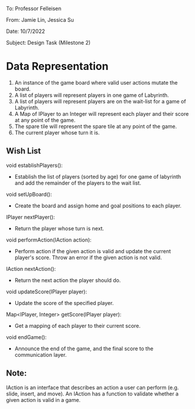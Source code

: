 To: Professor Felleisen

From: Jamie Lin, Jessica Su

Date: 10/7/2022

Subject: Design Task (Milestone 2)

# Data Representation
1. An instance of the game board where valid user actions mutate the board.
2. A list of players will represent players in one game of Labyrinth.
3. A list of players will represent players are on the wait-list for a game of Labyrinth.
4. A Map of IPlayer to an Integer will represent each player and their score at any point of the 
   game.
5. The spare tile will represent the spare tile at any point of the game.
6. The current player whose turn it is.

## Wish List
void establishPlayers():

* Establish the list of players (sorted by age) for one game of labyrinth and add the 
remainder of 
the 
players to the wait list.
  
void setUpBoard():

* Create the board and assign home and goal positions to each player.

IPlayer nextPlayer():

* Return the player whose turn is next.

void performAction(IAction action):

* Perform action if the given action is valid 
  and update the current player's score. Throw an error if the given action is not valid.

IAction nextAction():

* Return the next action the player should do.

void updateScore(IPlayer player):

* Update the score of the specified player.

Map<IPlayer, Integer> getScore(IPlayer player):

* Get a mapping of each player to their current score.


void endGame():

* Announce the end of the game, and the final score to the communication layer.

## Note:

IAction is an interface that describes an action a user can perform (e.g. slide, insert, 
and move). An IAction has a function to validate whether a given action is valid in a game.